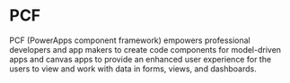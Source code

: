 # PCF
PCF (PowerApps component framework) empowers professional developers and app makers to create code components for model-driven apps and canvas apps to provide an enhanced user experience for the users to view and work with data in forms, views, and dashboards.
